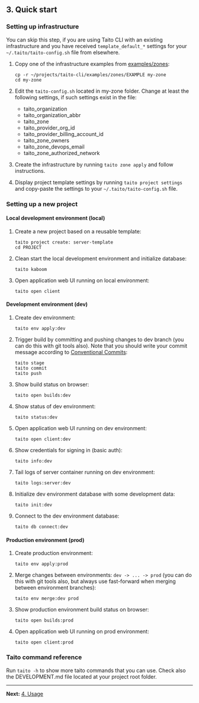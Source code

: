 ## 3. Quick start

### Setting up infrastructure

You can skip this step, if you are using Taito CLI with an existing infrastructure and you have received `template_default_*` settings for your `~/.taito/taito-config.sh` file from elsewhere.

1. Copy one of the infrastructure examples from [examples/zones](https://github.com/TaitoUnited/taito-cli/tree/master/examples/zones):

    ```
    cp -r ~/projects/taito-cli/examples/zones/EXAMPLE my-zone
    cd my-zone
    ```

2. Edit the `taito-config.sh` located in my-zone folder. Change at least the following settings, if such settings exist in the file:

    - taito_organization
    - taito_organization_abbr
    - taito_zone
    - taito_provider_org_id
    - taito_provider_billing_account_id
    - taito_zone_owners
    - taito_zone_devops_email
    - taito_zone_authorized_network

3. Create the infrastructure by running `taito zone apply` and follow instructions.

4. Display project template settings by running `taito project settings` and copy-paste the settings to your `~/.taito/taito-config.sh` file.

### Setting up a new project

#### Local development environment (local)

1. Create a new project based on a reusable template:

    ```
    taito project create: server-template
    cd PROJECT
    ```

2. Clean start the local development environment and initialize database:

    ```
    taito kaboom
    ```

3. Open application web UI running on local environment:

    ```
    taito open client
    ```

#### Development environment (dev)

1. Create dev environment:

    ```
    taito env apply:dev
    ```

2. Trigger build by committing and pushing changes to dev branch (you can do this with git tools also). Note that you should write your commit message according to [Conventional Commits](https://www.conventionalcommits.org):

    ```
    taito stage
    taito commit
    taito push
    ```

3. Show build status on browser:

    ```
    taito open builds:dev
    ```

4. Show status of dev environment:

    ```
    taito status:dev
    ```

5. Open application web UI running on dev environment:

    ```
    taito open client:dev
    ```

6. Show credentials for signing in (basic auth):

    ```
    taito info:dev
    ```

7. Tail logs of server container running on dev environment:

    ```
    taito logs:server:dev
    ```

8. Initialize dev environment database with some development data:

    ```
    taito init:dev
    ```

9. Connect to the dev environment database:

    ```
    taito db connect:dev
    ```

#### Production environment (prod)

1. Create production environment:

    ```
    taito env apply:prod
    ```

2. Merge changes between environments: `dev -> ... -> prod` (you can do this with git tools also, but always use fast-forward when merging between environment branches):

    ```
    taito env merge:dev prod
    ```

3. Show production environment build status on browser:

    ```
    taito open builds:prod
    ```

4. Open application web UI running on prod environment:

    ```
    taito open client:prod
    ```

### Taito command reference

Run `taito -h` to show more taito commands that you can use. Check also the DEVELOPMENT.md file located at your project root folder.

---

**Next:** [4. Usage](04-usage.md)
